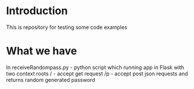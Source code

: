 # Introduction 
This is repository for testing some code examples

# What we have
In receiveRandompass.py - python script which running app in Flask with two context roots
 / - accept get request
 /p - accept post json requests and returns random generated password